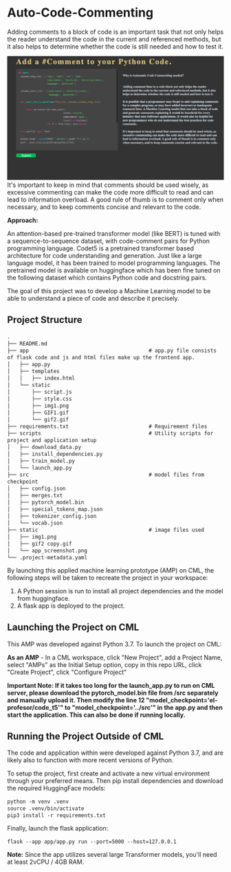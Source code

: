 # Auto-Code-Commenting

Adding comments to a block of code is an important task that not only helps the reader understand the code in the current and referenced methods, but it also helps to determine whether the code is still needed and how to test it.

![](/static/app_screenshot.png)
It's important to keep in mind that comments should be used wisely, as excessive commenting can make the code more difficult to read and can lead to information overload. A good rule of thumb is to comment only when necessary, and to keep comments concise and relevant to the code.

**Approach:**

An attention-based pre-trained transformer model (like BERT) is tuned with a sequence-to-sequence dataset, with code-comment pairs for Python programming language.
Codet5 is a pretrained transformer based architecture for code understanding and generation. Just like a large language model, it has been trained to model programming languages. The pretrained model is available on huggingface which has been fine tuned on the following dataset which contains Python code and docstring pairs.

The goal of this project was to develop a Machine Learning model to be able to understand a piece of code and describe it precisely.

## Project Structure

```
.
├── README.md
├── app                                       # app.py file consists of flask code and js and html files make up the frontend app.                   
│   ├── app.py
│   ├── templates
│   │   ├── index.html
│   └── static
│       ├── script.js
│       ├── style.css
│       ├── img1.png
│       ├── GIF1.gif
│       └── gif2.gif
├── requirements.txt                          # Requirement files
├── scripts                                   # Utility scripts for project and application setup
│   ├── download_data.py
│   ├── install_dependencies.py
│   ├── train_model.py
│   └── launch_app.py
├── src                                       # model files from checkpoint
│   ├── config.json
│   ├── merges.txt
│   ├── pytorch_model.bin
│   ├── special_tokens_map.json
│   ├── tokenizer_config.json
│   └── vocab.json
├── static                                    # image files used 
│   ├── img1.png
│   ├── gif2 copy.gif
│   └── app_screenshot.png
└── .project-metadata.yaml
```

By launching this applied machine learning prototype (AMP) on CML, the following steps will be taken to recreate the project in your workspace:
1. A Python session is run to install all project dependencies and the model from huggingface.
2. A flask app is deployed to the project.


## Launching the Project on CML

This AMP was developed against Python 3.7. To launch the project on CML:

**As an AMP** - In a CML workspace, click "New Project", add a Project Name, select "AMPs" as the Initial Setup option, copy in this repo URL, click "Create Project", click "Configure Project"

**Important Note: If it takes too long for the launch_app.py to run on CML server, please download the pytorch_model.bin file from /src separately and manually upload it. Then modify the line 12 "model_checkpoint='el-profesor/code_t5'" to "model_checkpoint='../src'" in the app.py and then start the application.
This can also be done if running locally.**


## Running the Project Outside of CML

The code and application within were developed against Python 3.7, and are likely also to function with more recent versions of Python.

To setup the project, first create and activate a new virtual environment through your preferred means. Then pip install dependencies and download the required HuggingFace models:

```
python -m venv .venv
source .venv/bin/activate
pip3 install -r requirements.txt
```

Finally, launch the flask application:

```
flask --app app/app.py run --port=5000 --host=127.0.0.1
```

**Note:** Since the app utilizes several large Transformer models, you'll need at least 2vCPU / 4GB RAM.



